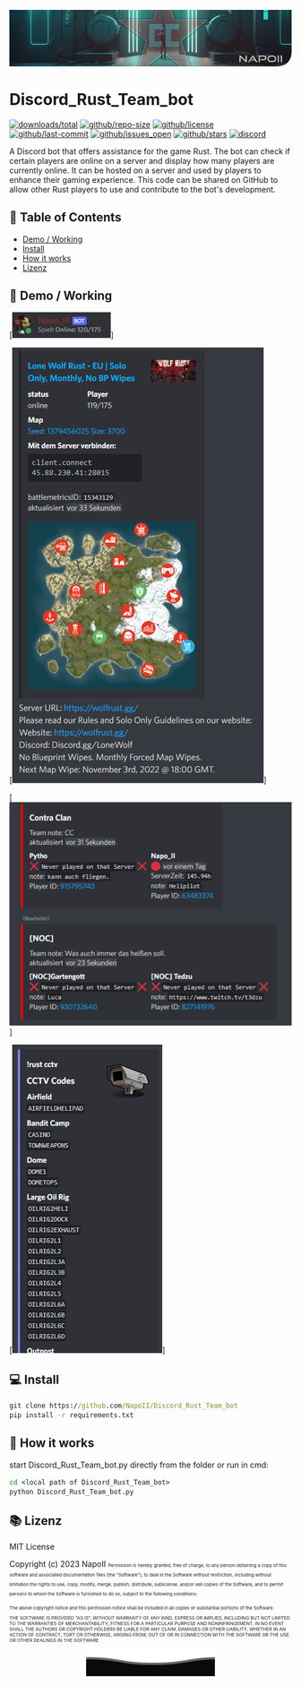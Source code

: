 [![github/NapoII](https://raw.githubusercontent.com/NapoII/Discord_Rust_Team_bot/main/README_img/Readme_top.png)](https://github.com/NapoII)

# Discord_Rust_Team_bot

[![downloads/total](https://img.shields.io/github/downloads/NapoII/Discord_Rust_Team_bot/total)](https://github.com/NapoII/Discord_Rust_Team_bot/archive/refs/heads/main.zip) [![github/repo-size](https://img.shields.io/github/repo-size/NapoII/Discord_Rust_Team_bot)](https://github.com/NapoII/Discord_Rust_Team_bot/archive/refs/heads/main.zip) [![github/license](https://img.shields.io/github/license/NapoII/Discord_Rust_Team_bot)](https://github.com/NapoII/Discord_Rust_Team_bot/blob/main/LICENSE) [![github/last-commit](https://img.shields.io/github/downloads/NapoII/Discord_Rust_Team_bot/total)](https://img.shields.io/github/issues/NapoII/Discord_Rust_Team_bot?style=plastic) [![github/issues_open](https://img.shields.io/github/issues/NapoII/Discord_Rust_Team_bot?style=plastic)](https://img.shields.io/github/issues-raw/NapoII/Discord_Rust_Team_bot) [![github/stars](https://img.shields.io/github/stars/NapoII/Discord_Rust_Team_bot?style=social)](https://github.com/NapoII/Discord_Rust_Team_bot/stargazers) [![discord](https://img.shields.io/discord/190307701169979393)](https://discord.gg/knTKtKVfnr)

 A Discord bot that offers assistance for the game Rust. The bot can check if certain players are online on a server and display how many players are currently online. It can be hosted on a server and used by players to enhance their gaming experience. This code can be shared on GitHub to allow other Rust players to use and contribute to the bot's development. 
## 📝 Table of Contents
+ [Demo / Working](#demo)
+ [Install](#usage)
+ [How it works](#Use)
+ [Lizenz](#Lizenz)
## 🎥 Demo / Working <a name = "demo"></a>

[![Online_Status](https://raw.githubusercontent.com/NapoII/Discord_Rust_Team_bot/main/README_img/Online_Status.png)]

[![Server_status](https://raw.githubusercontent.com/NapoII/Discord_Rust_Team_bot/main/README_img/Server_status.png)]

[![player_status](https://raw.githubusercontent.com/NapoII/Discord_Rust_Team_bot/main/README_img/player_status.png)]

[![ghelp_embed](https://raw.githubusercontent.com/NapoII/Discord_Rust_Team_bot/main/README_img/rust-help_embed.png)]

## 💻 Install <a name = "usage"></a>
```cmd
git clone https://github.com/NapoII/Discord_Rust_Team_bot
pip install -r requirements.txt
```
## 💭 How it works <a name = "Use"></a>

start Discord_Rust_Team_bot.py directly from the folder or run in cmd:
```cmd
cd <local path of Discord_Rust_Team_bot>
python Discord_Rust_Team_bot.py
```

## 📚 Lizenz <a name = "Lizenz"></a>
MIT License

Copyright (c) 2023 NapoII
<small><small><small>
Permission is hereby granted, free of charge, to any person obtaining a copy
of this software and associated documentation files (the "Software"), to deal
in the Software without restriction, including without limitation the rights
to use, copy, modify, merge, publish, distribute, sublicense, and/or sell
copies of the Software, and to permit persons to whom the Software is
furnished to do so, subject to the following conditions:

The above copyright notice and this permission notice shall be included in all
copies or substantial portions of the Software.

THE SOFTWARE IS PROVIDED "AS IS", WITHOUT WARRANTY OF ANY KIND, EXPRESS OR
IMPLIED, INCLUDING BUT NOT LIMITED TO THE WARRANTIES OF MERCHANTABILITY,
FITNESS FOR A PARTICULAR PURPOSE AND NONINFRINGEMENT. IN NO EVENT SHALL THE
AUTHORS OR COPYRIGHT HOLDERS BE LIABLE FOR ANY CLAIM, DAMAGES OR OTHER
LIABILITY, WHETHER IN AN ACTION OF CONTRACT, TORT OR OTHERWISE, ARISING FROM,
OUT OF OR IN CONNECTION WITH THE SOFTWARE OR THE USE OR OTHER DEALINGS IN THE
SOFTWARE
    
<p align="center">
<img src="https://raw.githubusercontent.com/NapoII/NapoII/233630a814f7979f575c7f764dbf1f4804b05332/Bottom.svg" alt="Github Stats" />
</p>
